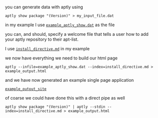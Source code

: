 you can generate data with aptly using

`aptly show package "(Version)" > my_input_file.dat` 

in my example I use [`example_aptly_show.dat`](./example_aptly_show.dat) as the file

you can, and should, specify a welcome file that tells a user how to add your aptly repository to their apt-list.

I use [`install_directive.md`](./install_directive.md) in my example

we now have everything we need to build our html page

`aptly --infile=example_aptly_show.dat --index=install_directive.md > example_output.html`

and we have now generated an example single page application

[`example_output_site`](./example_output.html)

of coarse we could have done this with a direct pipe as well

`aptly show package "(Version)" | aptly --stdin --index=install_directive.md > example_output.html`
